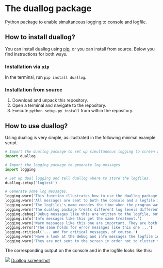 # The duallog package

Python package to enable simultaneous logging to console and logfile.

## How to install duallog?

You can install duallog using [pip](https://www.w3schools.com/python/python_pip.asp), or you can install from source.
Below you find instructions for both ways.

### Installation via `pip`

In the terminal, run `pip install duallog`.

### Installation from source

1. Download and unpack this repository.
2. Open a terminal and navigate to the repository. 
3. Execute `python setup.py install` from within the repository.

## How to use duallog?

Using duallog is very simple, as illustrated in the following minimal example script.

```python
# Import the duallog package to set up simultaneous logging to screen and console.
import duallog

# Import the logging package to generate log messages.
import logging

# Set up dual logging and tell duallog where to store the logfiles.
duallog.setup('logtest')

# Generate some log messages.
logging.warn('This function illustrates how to use the duallog package.')
logging.warn('All messages are sent to both the console and a logfile in the folder \"{}\".'.format(logdir))
logging.warn('The logfile\'s name encodes the time when the program was started.')
logging.warn('The duallog package treats different log levels differently.')
logging.debug('Debug messages like this are written to the logfile, but not printed on screen.')
logging.info('Info messages like this get the same treatment.')
logging.warn('Warn messages like this one are important. They are both sent to the logfile and shown on screen.')
logging.error('The same holds for error messages like this one ...')
logging.critical('... and for critical messages, of course.')
logging.warn('Have a look at the debug and info messages the logfile in the folder \"{}\".'.format(logdir))
logging.warn('They are not sent to the screen in order not to clutter the display.')
```

The corresponding output on the console and in the logfile looks like this:

![](./duallog_screenshot.png)
[Duallog screenshot](https://github.com/acschaefer/duallog/blob/master/duallog_screenshot.png)
